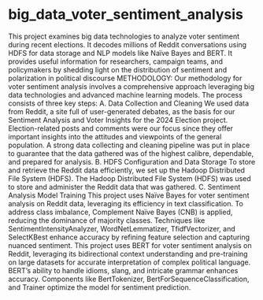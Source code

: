 # big_data_voter_sentiment_analysis
This project examines big data technologies to analyze voter sentiment during recent elections. It decodes millions of Reddit conversations using HDFS for data storage and NLP models like Naïve Bayes and BERT.
It provides useful information for researchers, campaign teams, and policymakers by shedding light on the distribution of sentiment and polarization in political discourse
METHODOLOGY:
Our methodology for voter sentiment analysis involves a comprehensive approach leveraging big data technologies and advanced machine learning models. The process consists of three key steps:
A.	Data Collection and Cleaning
	We used data from Reddit, a site full of user-generated debates, as the basis for our Sentiment Analysis and Voter Insights for the 2024 Election project. Election-related posts and comments were our focus since they offer important insights into the attitudes and viewpoints of the general population. A strong data collecting and cleaning pipeline was put in place to guarantee that the data gathered was of the highest calibre, dependable, and prepared for analysis.
 B.	HDFS Configuration and Data Storage
To store and retrieve the Reddit data efficiently, we set up the Hadoop Distributed File System (HDFS). The Hadoop Distributed File System (HDFS) was used to store and administer the Reddit data that was gathered. 
C.	Sentiment Analysis Model Training
This project uses Naïve Bayes for voter sentiment analysis on Reddit data, leveraging its efficiency in text classification. To address class imbalance, Complement Naïve Bayes (CNB) is applied, reducing the dominance of majority classes. Techniques like SentimentIntensityAnalyzer, WordNetLemmatizer, TfidfVectorizer, and SelectKBest enhance accuracy by refining feature selection and capturing nuanced sentiment.
This project uses BERT for voter sentiment analysis on Reddit, leveraging its bidirectional context understanding and pre-training on large datasets for accurate interpretation of complex political language. BERT’s ability to handle idioms, slang, and intricate grammar enhances accuracy. Components like BertTokenizer, BertForSequenceClassification, and Trainer optimize the model for sentiment prediction.
